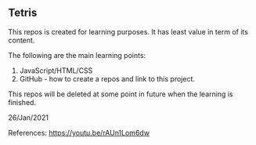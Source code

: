 Tetris
------

This repos is created for learning purposes. It has least value in term of its content.

The following are the main learning points:

1) JavaScript/HTML/CSS
2) GitHub - how to create a repos and link to this project.

This repos will be deleted at some point in future when the learning is finished.


26/Jan/2021

References:
    https://youtu.be/rAUn1Lom6dw
